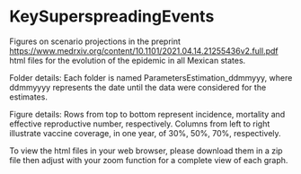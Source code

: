 # KeySuperspreadingEvents 
Figures on scenario projections in the preprint https://www.medrxiv.org/content/10.1101/2021.04.14.21255436v2.full.pdf
html files for the evolution of the epidemic in all Mexican states. 

Folder details: Each folder is named ParametersEstimation_ddmmyyy, where ddmmyyyy represents the date until the data were considered for the estimates.

Figure details: Rows from top to bottom represent incidence, mortality and effective reproductive number, respectively. Columns from left to right illustrate vaccine coverage, in one year, of 30%, 50%, 70%, respectively.

To view the html files in your web browser, please download them in a zip file then adjust with your zoom function for a complete view of each graph.

